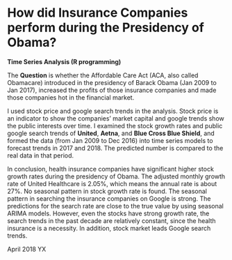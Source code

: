 # How did Insurance Companies perform during the Presidency of Obama?

**Time Series Analysis (R programming)**

The **Question** is whether the Affordable Care Act (ACA, also called Obamacare) introduced in the presidency of Barack Obama (Jan 2009 to Jan 2017), increased the profits of those insurance companies and made those companies hot in the financial market.

I used stock price and google search trends in the analysis. Stock price is an indicator to show the companies’ market capital and google trends show the public interests over time. I examined the stock growth rates and public google search trends of **United**, **Aetna**, and **Blue Cross Blue Shield**, and formed the data (from Jan 2009 to Dec 2016) into time series models to forecast trends in 2017 and 2018. The predicted number is compared to the real data in that period.

In conclusion, health insurance companies have significant higher stock growth rates during the presidency of Obama. The adjusted monthly growth rate of United Healthcare is 2.05%, which means the annual rate is about 27%. No seasonal pattern in stock growth rate is found. The seasonal pattern in searching the insurance companies on Google is strong. The predictions for the search rate are close to the true value by using seasonal ARIMA models. However, even the stocks have strong growth rate, the search trends in the past decade are relatively constant, since the health insurance is a necessity. In addition, stock market leads Google search trends.


April 2018
YX
